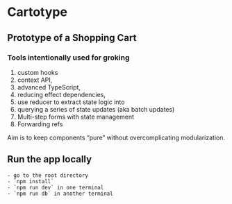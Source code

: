 # Cartotype
## Prototype of a Shopping Cart


### Tools intentionally used for groking
1.	custom hooks
2.	context API, 
3.	advanced TypeScript, 
4.	reducing effect dependencies, 
5.	use reducer to extract state logic into
6.	querying a series of state updates (aka batch updates)
7. Multi-step forms with state management
8. Forwarding refs

Aim is to keep components “pure” without overcomplicating modularization.


## Run the app locally
    - go to the root directory
    - `npm install`
    - `npm run dev` in one terminal
    - `npm run db` in another terminal    